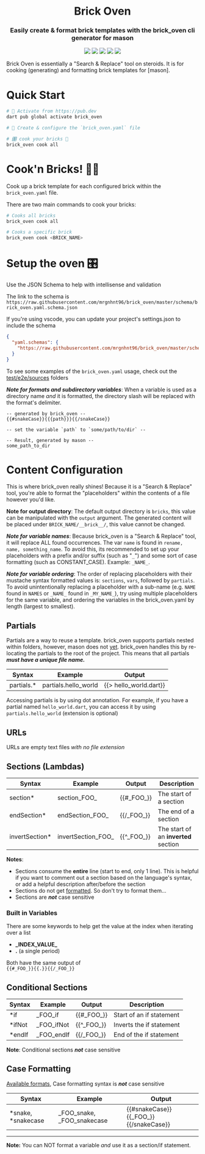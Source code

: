 <p align="center">
<h1 align="center">Brick Oven</h1>
<h3 align="center">Easily create & format brick templates with the brick_oven cli generator for mason</h3>
</p>

<p align="center">
<a href="https://pub.dev/packages/brick_oven"><img src="https://img.shields.io/pub/v/brick_oven.svg" ></a>
<a href="https://github.com/mrgnhnt96/brick_oven"><img src="https://img.shields.io/github/stars/mrgnhnt96/brick_oven.svg?style=flat&logo=github&colorB=yellow&label=stars" ></a>
<a href="https://pub.dev/packages/very_good_analysis"><img src="https://img.shields.io/badge/style-very_good_analysis-B22C89.svg" ></a>
<a href="https://github.com/tenhobi/effective_dart"><img src="https://img.shields.io/badge/style-effective_dart-40c4ff.svg" ></a>
<a href="https://opensource.org/licenses/MIT"><img src="https://img.shields.io/badge/license-MIT-blue.svg" ></a>
</p>

Brick Oven is essentially a "Search & Replace" tool on steroids. It is for cooking (generating) and formatting brick templates for [mason].

# Quick Start

```bash
# 🎯 Activate from https://pub.dev
dart pub global activate brick_oven

# 🔨 Create & configure the `brick_oven.yaml` file

# 🎛 cook your bricks 🧱
brick_oven cook all
```

# Cook'n Bricks! 👨‍🍳

Cook up a brick template for each configured brick within the `brick_oven.yaml` file.

There are two main commands to cook your bricks:

```bash
# Cooks all bricks
brick_oven cook all

# Cooks a specific brick
brick_oven cook <BRICK_NAME>
```

# Setup the oven 🎛

Use the JSON Schema to help with intellisense and validation

The link to the schema is `https://raw.githubusercontent.com/mrgnhnt96/brick_oven/master/schema/brick_oven.yaml.schema.json`

If you're using vscode, you can update your project's settings.json to include the schema

```json
{
  "yaml.schemas": {
    "https://raw.githubusercontent.com/mrgnhnt96/brick_oven/master/schema/brick_oven.yaml.schema.json": "brick_oven.yaml"
  }
}
```

To see some examples of the `brick_oven.yaml` usage, check out the [test/e2e/sources](https://github.com/mrgnhnt96/brick_oven/blob/master/test/e2e/sources) folders

**_Note for formats and subdirectory variables_**: When a variable is used as a directory name _and_ it is formatted, the directory slash will be replaced with the format's delimiter.

```console
-- generated by brick_oven --
{{#snakeCase}}{{{path}}}{{/snakeCase}}

-- set the variable `path` to `some/path/to/dir` --

-- Result, generated by mason --
some_path_to_dir
```

# Content Configuration

This is where brick_oven really shines! Because it is a "Search & Replace" tool, you're able to format the "placeholders" within the contents of a file however you'd like.

**Note for output directory**: The default output directory is `bricks`, this value can be manipulated with the `output` argument. The generated content will be placed under `BRICK_NAME/__brick__/`, this value cannot be changed.

**_Note for variable names_**: Because brick_oven is a "Search & Replace" tool, it will replace ALL found occurrences. The var `name` is found in `rename, name, something_name`. To avoid this, its recommended to set up your placeholders with a prefix and/or suffix (such as "`_`") and some sort of case formatting (such as CONSTANT_CASE). Example: `_NAME_`.

**_Note for variable ordering_**: The order of replacing placeholders with their mustache syntax formatted values is: `sections`, `vars`, followed by `partials`. To avoid unintentionally replacing a placeholder with a sub-name (e.g. `NAME` found in `NAMES` or  `_NAME_` found in `_MY_NAME_`), try using multiple placeholders for the same variable, and ordering the variables in the brick_oven.yaml by length (largest to smallest).

## Partials

Partials are a way to reuse a template. brick_oven supports partials nested within folders, however, mason does not [yet](https://github.com/felangel/mason/issues/378). brick_oven handles this by re-locating the partials to the root of the project. This means that all partials _**must have a unique file name.**_

| Syntax | Example | Output |
| --- | --- | --- |
| partials.* | partials.hello_world | {{> hello_world.dart}} |

Accessing partials is by using dot annotation. For example, if you have a partial named `hello_world.dart`, you can access it by using `partials.hello_world` (extension is optional)

## URLs

URLs are empty text files _with no file extension_

## Sections (Lambdas)

| Syntax | Example | Output | Description |
| --- | --- | --- | --- |
| section* | section_FOO_ | {{#\_FOO_}} | The start of a section |
| endSection* | endSection_FOO_ | {{/\_FOO_}} | The end of a section |
| invertSection* | invertSection_FOO_ | {{^\_FOO_}} | The start of an **inverted** section |

**Notes**:

- Sections consume the **entire** line (start to end, only 1 line). This is helpful if you want to comment out a section based on the language's syntax, or add a helpful description after/before the section
- Sections do not get [formatted](#case-formatting). So don't try to format them...
- Sections are **_not_** case sensitive

### Built in Variables

There are some keywords to help get the value at the index when iterating over a list

- **\_INDEX_VALUE_**
- **.** (a single period)

Both have the same output of\
`{{#_FOO_}}{{.}}{{/_FOO_}}`

## Conditional Sections

| Syntax | Example | Output | Description |
| --- | --- | --- | --- |
| *if | _FOO_if | {{#\_FOO_}} | Start of an if statement |
| *ifNot | _FOO_ifNot | {{^\_FOO_}} | Inverts the if statement |
| *endIf | _FOO_endIf | {{/\_FOO_}} | End of the if statement |

**Note**: Conditional sections **_not_** case sensitive

## Case Formatting

[Available formats](https://github.com/mrgnhnt96/brick_oven/blob/master/lib/enums/mustache_tag.dart), Case formatting syntax is **_not_** case sensitive

| Syntax | Example | Output |
| --- | --- | --- |
| *snake, \*snakecase| _FOO_snake, _FOO_snakecase | {{#snakeCase}}{{\_FOO_}}{{/snakeCase}} |
****

**Note:** You can NOT format a variable _and_ use it as a section/if statement.
